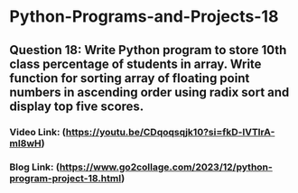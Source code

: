 # Python-Programs-and-Projects-18

## Question 18: Write Python program to store 10th class percentage of students in array. Write function for sorting array of floating point numbers in ascending order using radix sort and display top five scores.
### Video Link: (https://youtu.be/CDqoqsqjk10?si=fkD-lVTlrA-mI8wH)
### Blog Link: (https://www.go2collage.com/2023/12/python-program-project-18.html)
